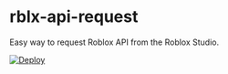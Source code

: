 # rblx-api-request
Easy way to request Roblox API from the Roblox Studio. 

[![Deploy](https://www.herokucdn.com/deploy/button.svg)](https://heroku.com/deploy?template=https://github.com/iceisblue/rblx-api-request)

